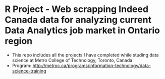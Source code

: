 # R Project - Web scrapping Indeed Canada data for analyzing current Data Analytics job market in Ontario region
- This repo includes all the projects I have completed while studing data science at Metro College of Technology, Toronto, Canada
- Program: http://metroc.ca/programs/information-technology/data-science-training

